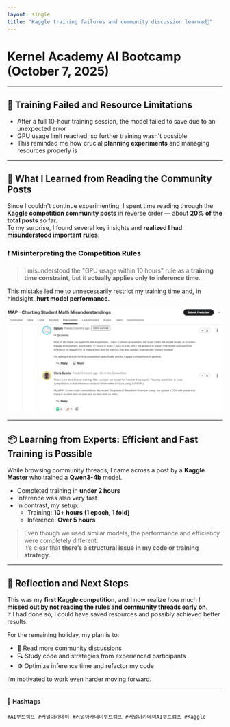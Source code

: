 ```yaml
---
layout: single
title: "Kaggle training failures and community discussion learned🧠"
---
```


# Kernel Academy AI Bootcamp (October 7, 2025)

---

## 🧨 Training Failed and Resource Limitations

- After a full 10-hour training session, the model failed to save due to an unexpected error
- GPU usage limit reached, so further training wasn't possible
- This reminded me how crucial **planning experiments** and managing resources properly is

---

## 🧭 What I Learned from Reading the Community Posts

Since I couldn't continue experimenting, I spent time reading through the **Kaggle competition community posts** in reverse order — about **20% of the total posts** so far.  
To my surprise, I found several key insights and **realized I had misunderstood important rules**.

### ❗ Misinterpreting the Competition Rules

> I misunderstood the "GPU usage within 10 hours" rule as a **training time constraint**, but it **actually applies only to inference time**.

This mistake led me to unnecessarily restrict my training time and, in hindsight, **hurt model performance**.

![community](/assets/images/kaggle-day5.jpg)

---

## 📦 Learning from Experts: Efficient and Fast Training is Possible

While browsing community threads, I came across a post by a **Kaggle Master** who trained a **Qwen3-4b** model.

- Completed training in **under 2 hours**
- Inference was also very fast
- In contrast, my setup:  
  - Training: **10+ hours (1 epoch, 1 fold)**  
  - Inference: **Over 5 hours**

> Even though we used similar models, the performance and efficiency were completely different.  
> It’s clear that **there’s a structural issue in my code or training strategy**.

---

## 🎯 Reflection and Next Steps

This was my **first Kaggle competition**, and I now realize how much I **missed out by not reading the rules and community threads early on**.  
If I had done so, I could have saved resources and possibly achieved better results.

For the remaining holiday, my plan is to:

- 📘 Read more community discussions  
- 🔍 Study code and strategies from experienced participants  
- ⚙️ Optimize inference time and refactor my code

I’m motivated to work even harder moving forward.

---

#### 🔖 Hashtags  
`#AI부트캠프 #커널아카데미 #커널아카데미부트캠프 #커널아카데미AI부트캠프 #Kaggle`

